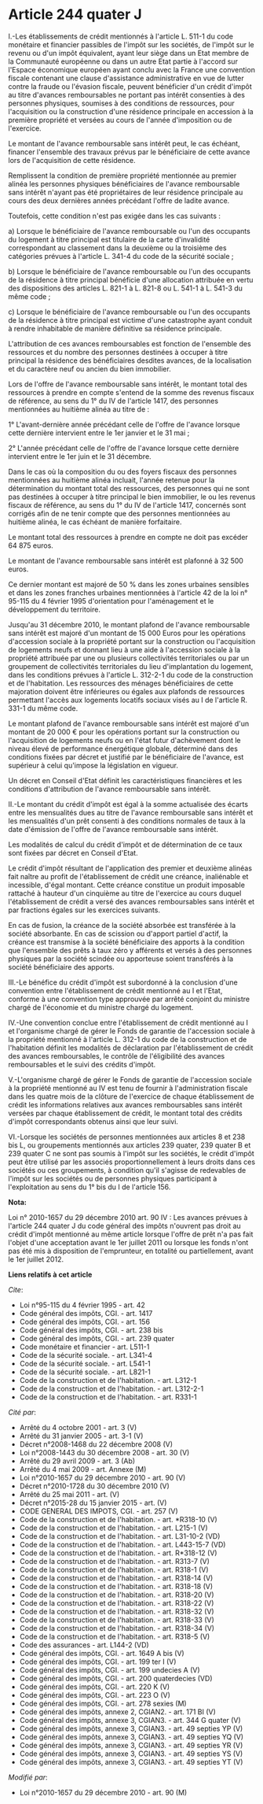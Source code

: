 # Article 244 quater J

I.-Les établissements de crédit mentionnés à l'article L. 511-1 du code monétaire et financier passibles de l'impôt sur les
sociétés, de l'impôt sur le revenu ou d'un impôt équivalent, ayant leur siège dans un Etat membre de la Communauté européenne
ou dans un autre Etat partie à l'accord sur l'Espace économique européen ayant conclu avec la France une convention fiscale
contenant une clause d'assistance administrative en vue de lutter contre la fraude ou l'évasion fiscale, peuvent bénéficier
d'un crédit d'impôt au titre d'avances remboursables ne portant pas intérêt consenties à des personnes physiques, soumises à
des conditions de ressources, pour l'acquisition ou la construction d'une résidence principale en accession à la première
propriété et versées au cours de l'année d'imposition ou de l'exercice. 

Le montant de l'avance remboursable sans intérêt peut, le cas échéant, financer l'ensemble des travaux prévus par le
bénéficiaire de cette avance lors de l'acquisition de cette résidence.  

Remplissent la condition de première propriété mentionnée au premier alinéa les personnes physiques bénéficiaires de l'avance
remboursable sans intérêt n'ayant pas été propriétaires de leur résidence principale au cours des deux dernières années
précédant l'offre de ladite avance. 

Toutefois, cette condition n'est pas exigée dans les cas suivants : 

a) Lorsque le bénéficiaire de l'avance remboursable ou l'un des occupants du logement à titre principal est titulaire de la
carte d'invalidité correspondant au classement dans la deuxième ou la troisième des catégories prévues à l'article L. 341-4
du code de la sécurité sociale ; 

b) Lorsque le bénéficiaire de l'avance remboursable ou l'un des occupants de la résidence à titre principal bénéficie d'une
allocation attribuée en vertu des dispositions des articles L. 821-1 à L. 821-8 ou L. 541-1 à L. 541-3 du même code ; 

c) Lorsque le bénéficiaire de l'avance remboursable ou l'un des occupants de la résidence à titre principal est victime d'une
catastrophe ayant conduit à rendre inhabitable de manière définitive sa résidence principale.

L'attribution de ces avances remboursables est fonction de l'ensemble des ressources et du nombre des personnes destinées à
occuper à titre principal la résidence des bénéficiaires desdites avances, de la localisation et du caractère neuf ou ancien
du bien immobilier. 

Lors de l'offre de l'avance remboursable sans intérêt, le montant total des ressources à prendre en compte s'entend de la
somme des revenus fiscaux de référence, au sens du 1° du IV de l'article 1417, des personnes mentionnées au huitième alinéa
au titre de : 

1° L'avant-dernière année précédant celle de l'offre de l'avance lorsque cette dernière intervient entre le 1er janvier et le
31 mai ; 

2° L'année précédant celle de l'offre de l'avance lorsque cette dernière intervient entre le 1er juin et le 31 décembre. 

Dans le cas où la composition du ou des foyers fiscaux des personnes mentionnées au huitième alinéa incluait, l'année retenue
pour la détermination du montant total des ressources, des personnes qui ne sont pas destinées à occuper à titre principal le
bien immobilier, le ou les revenus fiscaux de référence, au sens du 1° du IV de l'article 1417, concernés sont corrigés afin
de ne tenir compte que des personnes mentionnées au huitième alinéa, le cas échéant de manière forfaitaire. 

Le montant total des ressources à prendre en compte ne doit pas excéder 64 875 euros. 

Le montant de l'avance remboursable sans intérêt est plafonné à 32 500 euros. 

Ce dernier montant est majoré de 50 % dans les zones urbaines sensibles et dans les zones franches urbaines mentionnées à
l'article 42 de la loi n° 95-115 du 4 février 1995 d'orientation pour l'aménagement et le développement du territoire. 

Jusqu'au 31 décembre 2010, le montant plafond de l'avance remboursable sans intérêt est majoré d'un montant de 15 000 Euros
pour les opérations d'accession sociale à la propriété portant sur la construction ou l'acquisition de logements neufs et
donnant lieu à une aide à l'accession sociale à la propriété attribuée par une ou plusieurs collectivités territoriales ou
par un groupement de collectivités territoriales du lieu d'implantation du logement, dans les conditions prévues à l'article
L. 312-2-1 du code de la construction et de l'habitation. Les ressources des ménages bénéficiaires de cette majoration
doivent être inférieures ou égales aux plafonds de ressources permettant l'accès aux logements locatifs sociaux visés au I de
l'article R. 331-1 du même code. 

Le montant plafond de l'avance remboursable sans intérêt est majoré d'un montant de 20 000 € pour les opérations portant sur
la construction ou l'acquisition de logements neufs ou en l'état futur d'achèvement dont le niveau élevé de performance
énergétique globale, déterminé dans des conditions fixées par décret et justifié par le bénéficiaire de l'avance, est
supérieur à celui qu'impose la législation en vigueur. 

Un décret en Conseil d'Etat définit les caractéristiques financières et les conditions d'attribution de l'avance remboursable
sans intérêt. 

II.-Le montant du crédit d'impôt est égal à la somme actualisée des écarts entre les mensualités dues au titre de l'avance
remboursable sans intérêt et les mensualités d'un prêt consenti à des conditions normales de taux à la date d'émission de
l'offre de l'avance remboursable sans intérêt. 

Les modalités de calcul du crédit d'impôt et de détermination de ce taux sont fixées par décret en Conseil d'Etat. 

Le crédit d'impôt résultant de l'application des premier et deuxième alinéas fait naître au profit de l'établissement de
crédit une créance, inaliénable et incessible, d'égal montant. Cette créance constitue un produit imposable rattaché à
hauteur d'un cinquième au titre de l'exercice au cours duquel l'établissement de crédit a versé des avances remboursables
sans intérêt et par fractions égales sur les exercices suivants. 

En cas de fusion, la créance de la société absorbée est transférée à la société absorbante. En cas de scission ou d'apport
partiel d'actif, la créance est transmise à la société bénéficiaire des apports à la condition que l'ensemble des prêts à
taux zéro y afférents et versés à des personnes physiques par la société scindée ou apporteuse soient transférés à la société
bénéficiaire des apports. 

III.-Le bénéfice du crédit d'impôt est subordonné à la conclusion d'une convention entre l'établissement de crédit mentionné
au I et l'Etat, conforme à une convention type approuvée par arrêté conjoint du ministre chargé de l'économie et du ministre
chargé du logement. 

IV.-Une convention conclue entre l'établissement de crédit mentionné au I et l'organisme chargé de gérer le Fonds de garantie
de l'accession sociale à la propriété mentionné à l'article L. 312-1 du code de la construction et de l'habitation définit
les modalités de déclaration par l'établissement de crédit des avances remboursables, le contrôle de l'éligibilité des
avances remboursables et le suivi des crédits d'impôt.

V.-L'organisme chargé de gérer le Fonds de garantie de l'accession sociale à la propriété mentionné au IV est tenu de fournir
à l'administration fiscale dans les quatre mois de la clôture de l'exercice de chaque établissement de crédit les
informations relatives aux avances remboursables sans intérêt versées par chaque établissement de crédit, le montant total
des crédits d'impôt correspondants obtenus ainsi que leur suivi. 

VI.-Lorsque les sociétés de personnes mentionnées aux articles 8 et 238 bis L, ou groupements mentionnés aux articles 239
quater, 239 quater B et 239 quater C ne sont pas soumis à l'impôt sur les sociétés, le crédit d'impôt peut être utilisé par
les associés proportionnellement à leurs droits dans ces sociétés ou ces groupements, à condition qu'il s'agisse de
redevables de l'impôt sur les sociétés ou de personnes physiques participant à l'exploitation au sens du 1° bis du I de
l'article 156.

**Nota:**

Loi n° 2010-1657 du 29 décembre 2010 art. 90 IV : Les avances prévues à l'article 244 quater J du code général des impôts
n'ouvrent pas droit au crédit d'impôt mentionné au même article lorsque l'offre de prêt n'a pas fait l'objet d'une
acceptation avant le 1er juillet 2011 ou lorsque les fonds n'ont pas été mis à disposition de l'emprunteur, en totalité ou
partiellement, avant le 1er juillet 2012.

**Liens relatifs à cet article**

_Cite_:

  - Loi n°95-115 du 4 février 1995 - art. 42
  - Code général des impôts, CGI. - art. 1417
  - Code général des impôts, CGI. - art. 156
  - Code général des impôts, CGI. - art. 238 bis
  - Code général des impôts, CGI. - art. 239 quater
  - Code monétaire et financier - art. L511-1
  - Code de la sécurité sociale. - art. L341-4
  - Code de la sécurité sociale. - art. L541-1
  - Code de la sécurité sociale. - art. L821-1
  - Code de la construction et de l'habitation. - art. L312-1
  - Code de la construction et de l'habitation. - art. L312-2-1
  - Code de la construction et de l'habitation. - art. R331-1

_Cité par_:

  - Arrêté du 4 octobre 2001 - art. 3 (V)
  - Arrêté du 31 janvier 2005 - art. 3-1 (V)
  - Décret n°2008-1468 du 22 décembre 2008 (V)
  - Loi n°2008-1443 du 30 décembre 2008 - art. 30 (V)
  - Arrêté du 29 avril 2009 - art. 3 (Ab)
  - Arrêté du 4 mai 2009 - art. Annexe (M)
  - Loi n°2010-1657 du 29 décembre 2010 - art. 90 (V)
  - Décret n°2010-1728 du 30 décembre 2010 (V)
  - Arrêté du 25 mai 2011 - art. (V)
  - Décret n°2015-28 du 15 janvier 2015 - art. (V)
  - CODE GENERAL DES IMPOTS, CGI. - art. 257 (V)
  - Code de la construction et de l'habitation. - art. *R318-10 (V)
  - Code de la construction et de l'habitation. - art. L215-1 (V)
  - Code de la construction et de l'habitation. - art. L31-10-2 (VD)
  - Code de la construction et de l'habitation. - art. L443-15-7 (VD)
  - Code de la construction et de l'habitation. - art. R*318-12 (V)
  - Code de la construction et de l'habitation. - art. R313-7 (V)
  - Code de la construction et de l'habitation. - art. R318-1 (V)
  - Code de la construction et de l'habitation. - art. R318-14 (V)
  - Code de la construction et de l'habitation. - art. R318-18 (V)
  - Code de la construction et de l'habitation. - art. R318-20 (V)
  - Code de la construction et de l'habitation. - art. R318-22 (V)
  - Code de la construction et de l'habitation. - art. R318-32 (V)
  - Code de la construction et de l'habitation. - art. R318-33 (V)
  - Code de la construction et de l'habitation. - art. R318-34 (V)
  - Code de la construction et de l'habitation. - art. R318-5 (V)
  - Code des assurances - art. L144-2 (VD)
  - Code général des impôts, CGI. - art. 1649 A bis (V)
  - Code général des impôts, CGI. - art. 199 ter I (V)
  - Code général des impôts, CGI. - art. 199 undecies A (V)
  - Code général des impôts, CGI. - art. 200 quaterdecies (VD)
  - Code général des impôts, CGI. - art. 220 K (V)
  - Code général des impôts, CGI. - art. 223 O (V)
  - Code général des impôts, CGI. - art. 278 sexies (M)
  - Code général des impôts, annexe 2, CGIAN2. - art. 171 BI (V)
  - Code général des impôts, annexe 3, CGIAN3. - art. 344 G quater (V)
  - Code général des impôts, annexe 3, CGIAN3. - art. 49 septies YP (V)
  - Code général des impôts, annexe 3, CGIAN3. - art. 49 septies YQ (V)
  - Code général des impôts, annexe 3, CGIAN3. - art. 49 septies YR (V)
  - Code général des impôts, annexe 3, CGIAN3. - art. 49 septies YS (V)
  - Code général des impôts, annexe 3, CGIAN3. - art. 49 septies YT (V)

_Modifié par_:

  - Loi n°2010-1657 du 29 décembre 2010 - art. 90 (M)
